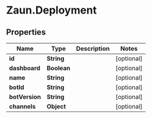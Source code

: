 # Zaun.Deployment

## Properties
Name | Type | Description | Notes
------------ | ------------- | ------------- | -------------
**id** | **String** |  | [optional] 
**dashboard** | **Boolean** |  | [optional] 
**name** | **String** |  | [optional] 
**botId** | **String** |  | [optional] 
**botVersion** | **String** |  | [optional] 
**channels** | **Object** |  | [optional] 


